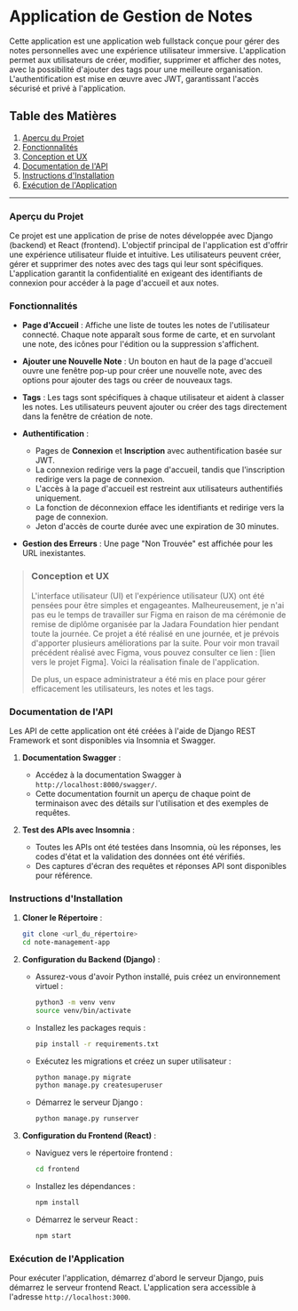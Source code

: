 # Application de Gestion de Notes

Cette application est une application web fullstack conçue pour gérer des notes personnelles avec une expérience utilisateur immersive. L'application permet aux utilisateurs de créer, modifier, supprimer et afficher des notes, avec la possibilité d'ajouter des tags pour une meilleure organisation. L'authentification est mise en œuvre avec JWT, garantissant l'accès sécurisé et privé à l'application.

## Table des Matières

1. [Aperçu du Projet](#aperçu-du-projet)
2. [Fonctionnalités](#fonctionnalités)
3. [Conception et UX](#conception-et-ux)
4. [Documentation de l'API](#documentation-de-lapi)
5. [Instructions d'Installation](#instructions-dinstallation)
6. [Exécution de l'Application](#exécution-de-lapplication)

---

### Aperçu du Projet

Ce projet est une application de prise de notes développée avec Django (backend) et React (frontend). L'objectif principal de l'application est d'offrir une expérience utilisateur fluide et intuitive. Les utilisateurs peuvent créer, gérer et supprimer des notes avec des tags qui leur sont spécifiques. L'application garantit la confidentialité en exigeant des identifiants de connexion pour accéder à la page d'accueil et aux notes.

### Fonctionnalités

- **Page d'Accueil** : Affiche une liste de toutes les notes de l'utilisateur connecté. Chaque note apparaît sous forme de carte, et en survolant une note, des icônes pour l'édition ou la suppression s'affichent.

- **Ajouter une Nouvelle Note** : Un bouton en haut de la page d'accueil ouvre une fenêtre pop-up pour créer une nouvelle note, avec des options pour ajouter des tags ou créer de nouveaux tags.

- **Tags** : Les tags sont spécifiques à chaque utilisateur et aident à classer les notes. Les utilisateurs peuvent ajouter ou créer des tags directement dans la fenêtre de création de note.

- **Authentification** :
  - Pages de **Connexion** et **Inscription** avec authentification basée sur JWT.
  - La connexion redirige vers la page d'accueil, tandis que l'inscription redirige vers la page de connexion.
  - L'accès à la page d'accueil est restreint aux utilisateurs authentifiés uniquement.
  - La fonction de déconnexion efface les identifiants et redirige vers la page de connexion.
  - Jeton d'accès de courte durée avec une expiration de 30 minutes.

- **Gestion des Erreurs** : Une page "Non Trouvée" est affichée pour les URL inexistantes.

> ### Conception et UX
>
> L'interface utilisateur (UI) et l'expérience utilisateur (UX) ont été pensées pour être simples et engageantes. Malheureusement, je n'ai pas eu le temps de travailler sur Figma en raison de ma cérémonie de remise de diplôme organisée par la Jadara Foundation hier pendant toute la journée. Ce projet a été réalisé en une journée, et je prévois d'apporter plusieurs améliorations par la suite. Pour voir mon travail précédent réalisé avec Figma, vous pouvez consulter ce lien : [lien vers le projet Figma]. Voici la réalisation finale de l'application.
>
> De plus, un espace administrateur a été mis en place pour gérer efficacement les utilisateurs, les notes et les tags.

### Documentation de l'API

Les API de cette application ont été créées à l'aide de Django REST Framework et sont disponibles via Insomnia et Swagger.

1. **Documentation Swagger** :
   - Accédez à la documentation Swagger à `http://localhost:8000/swagger/`.
   - Cette documentation fournit un aperçu de chaque point de terminaison avec des détails sur l'utilisation et des exemples de requêtes.

2. **Test des APIs avec Insomnia** :
   - Toutes les APIs ont été testées dans Insomnia, où les réponses, les codes d'état et la validation des données ont été vérifiés.
   - Des captures d'écran des requêtes et réponses API sont disponibles pour référence.

### Instructions d'Installation

1. **Cloner le Répertoire** :
   ```bash
   git clone <url_du_répertoire>
   cd note-management-app
   ```

2. **Configuration du Backend (Django)** :
   - Assurez-vous d'avoir Python installé, puis créez un environnement virtuel :
     ```bash
     python3 -m venv venv
     source venv/bin/activate
     ```
   - Installez les packages requis :
     ```bash
     pip install -r requirements.txt
     ```
   - Exécutez les migrations et créez un super utilisateur :
     ```bash
     python manage.py migrate
     python manage.py createsuperuser
     ```
   - Démarrez le serveur Django :
     ```bash
     python manage.py runserver
     ```

3. **Configuration du Frontend (React)** :
   - Naviguez vers le répertoire frontend :
     ```bash
     cd frontend
     ```
   - Installez les dépendances :
     ```bash
     npm install
     ```
   - Démarrez le serveur React :
     ```bash
     npm start
     ```

### Exécution de l'Application

Pour exécuter l'application, démarrez d'abord le serveur Django, puis démarrez le serveur frontend React. L'application sera accessible à l'adresse `http://localhost:3000`.
